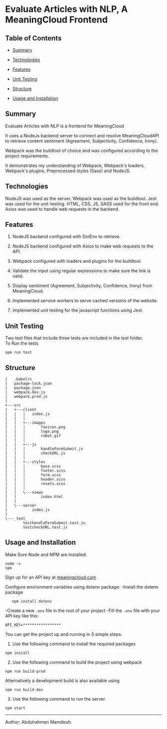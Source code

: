 # Evaluate Articles with NLP, A MeaningCloud Frontend

## Table of Contents

- [Summary](#Summary)

- [Technologies](#Technologies)

- [Features](#Features)

- [Unit Testing](#Unit-Testing)

- [Structure](#Structure)

- [Usage and Installation](#usage-and-installation)

## Summary

Evaluate Articles with NLP is a frontend for MeaningCloud

It uses a NodeJs backend server to connect and resolve MeaningCloudAPI to retrieve content sentiment (Agreement, Subjectivity, Confidence, Irony).

Webpack was the buildtool of choice and was configured according to the project requirements.

It demonstrates my understanding of Webpack, Webpack's loaders, Webpack's plugins, Preprocessed styles (Sass) and NodeJS.

## Technologies

NodeJS was used as the server.
Webpack was used as the buildtool.
Jest was used for the unit-testing.
HTML, CSS, JS, SASS used for the front end.
Axios was used to handle web requests in the backend.

## Features

1. NodeJS backend configured with DotEnv to retrieve.

2. NodeJS backend configured with Axios to make web requests to the API.

3. Webpack configured with loaders and plugins for the buildtool.

4. Validate the input using regular expressions to make sure the link is valid.

5. Display sentiment (Agreement, Subjectivity, Confidence, Irony) from MeaningCloud.

6. Implemented service workers to serve cached versions of the website.

7. Implemented unit testing for the javascript functions using Jest.

## Unit Testing

Two test files that include three tests are included in the _test_ folder.  
To Run the tests

```Batchfile
npm run test
```

## Structure

```Batchfile
|   .babelrc
|   package-lock.json
|   package.json
|   webpack.dev.js
|   webpack.prod.js
|
+---src
|   +---client
|   |   |   index.js
|   |   |
|   |   +---images
|   |   |       favicon.png
|   |   |       logo.png
|   |   |       robot.gif
|   |   |
|   |   +---js
|   |   |       handleFormSubmit.js
|   |   |       checkURL.js
|   |   |
|   |   +---styles
|   |   |       base.scss
|   |   |       footer.scss
|   |   |       form.scss
|   |   |       header.scss
|   |   |       resets.scss
|   |   |
|   |   \---views
|   |           index.html
|   |
|   \---server
|           index.js
|
\---_test_
        testhandleFormSubmit.test.js
        testcheckURL.test.js

```

## Usage and Installation

Make Sure Node and NPM are installed.

```Batchfile
node -v
npm
```

Sign up for an API key at [meaningcloud.com](https://www.meaningcloud.com/developer/create-account)

Configure environment variables using dotenv package:
-Install the dotenv package

```Batchfile
   npm install dotenv
```

-Create a new `.env` file in the root of your project
-Fill the `.env` file with your API key like this:

```Batchfile
API_KEY=*****************
```

You can get the project up and running in 3 simple steps.

1. Use the following command to install the required packages

```Batchfile
npm install
```

2. Use the following command to build the project using webpack

```
npm run build-prod
```

Alternatively a development build is also available using

```
npm run build-dev
```

3. Use the following command to run the server

```
npm start
```

---

Author: Abdulrahman Mamdouh.
